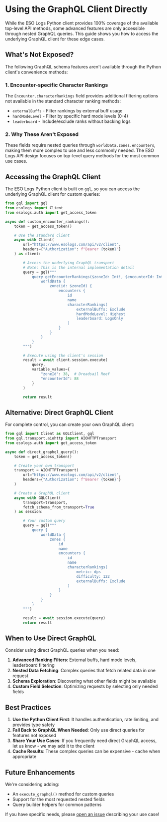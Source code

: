 # Using the GraphQL Client Directly

While the ESO Logs Python client provides 100% coverage of the available top-level API methods, some advanced features are only accessible through nested GraphQL queries. This guide shows you how to access the underlying GraphQL client for these edge cases.

## What's Not Exposed?

The following GraphQL schema features aren't available through the Python client's convenience methods:

### 1. Encounter-specific Character Rankings
The `Encounter.characterRankings` field provides additional filtering options not available in the standard character ranking methods:

- `externalBuffs` - Filter rankings by external buff usage
- `hardModeLevel` - Filter by specific hard mode levels (0-4)
- `leaderboard` - Include/exclude ranks without backing logs

### 2. Why These Aren't Exposed

These fields require nested queries through `worldData.zones.encounters`, making them more complex to use and less commonly needed. The ESO Logs API design focuses on top-level query methods for the most common use cases.

## Accessing the GraphQL Client

The ESO Logs Python client is built on `gql`, so you can access the underlying GraphQL client for custom queries:

```python
from gql import gql
from esologs import Client
from esologs.auth import get_access_token

async def custom_encounter_rankings():
    token = get_access_token()

    # Use the standard client
    async with Client(
        url="https://www.esologs.com/api/v2/client",
        headers={"Authorization": f"Bearer {token}"}
    ) as client:

        # Access the underlying GraphQL transport
        # Note: This is the internal implementation detail
        query = gql("""
            query getEncounterRankings($zoneId: Int!, $encounterId: Int!) {
                worldData {
                    zone(id: $zoneId) {
                        encounters {
                            id
                            name
                            characterRankings(
                                externalBuffs: Exclude
                                hardModeLevel: Highest
                                leaderboard: LogsOnly
                            )
                        }
                    }
                }
            }
        """)

        # Execute using the client's session
        result = await client.session.execute(
            query,
            variable_values={
                "zoneId": 38,  # Dreadsail Reef
                "encounterId": 88
            }
        )

        return result
```

## Alternative: Direct GraphQL Client

For complete control, you can create your own GraphQL client:

```python
from gql import Client as GQLClient, gql
from gql.transport.aiohttp import AIOHTTPTransport
from esologs.auth import get_access_token

async def direct_graphql_query():
    token = get_access_token()

    # Create your own transport
    transport = AIOHTTPTransport(
        url="https://www.esologs.com/api/v2/client",
        headers={"Authorization": f"Bearer {token}"}
    )

    # Create a GraphQL client
    async with GQLClient(
        transport=transport,
        fetch_schema_from_transport=True
    ) as session:

        # Your custom query
        query = gql("""
            query {
                worldData {
                    zones {
                        id
                        name
                        encounters {
                            id
                            name
                            characterRankings(
                                metric: dps
                                difficulty: 122
                                externalBuffs: Exclude
                            )
                        }
                    }
                }
            }
        """)

        result = await session.execute(query)
        return result
```

## When to Use Direct GraphQL

Consider using direct GraphQL queries when you need:

1. **Advanced Ranking Filters**: External buffs, hard mode levels, leaderboard filtering
2. **Nested Data Fetching**: Complex queries that fetch related data in one request
3. **Schema Exploration**: Discovering what other fields might be available
4. **Custom Field Selection**: Optimizing requests by selecting only needed fields

## Best Practices

1. **Use the Python Client First**: It handles authentication, rate limiting, and provides type safety
2. **Fall Back to GraphQL When Needed**: Only use direct queries for features not exposed
3. **Share Your Use Cases**: If you frequently need direct GraphQL access, let us know - we may add it to the client
4. **Cache Results**: These complex queries can be expensive - cache when appropriate

## Future Enhancements

We're considering adding:
- An `execute_graphql()` method for custom queries
- Support for the most requested nested fields
- Query builder helpers for common patterns

If you have specific needs, please [open an issue](https://github.com/knowlen/esologs-python/issues) describing your use case!
